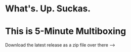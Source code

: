 #  What's. Up. Suckas.
#  This is 5-Minute Multiboxing


Download the latest release as a zip file over there -->

